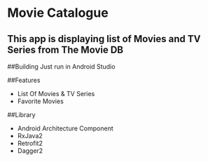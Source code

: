 # Movie Catalogue

This app is displaying list of Movies and TV Series from The Movie DB
-----------------------------------------------------------
##Building
Just run in Android Studio

##Features
- List Of Movies & TV Series
- Favorite Movies

##Library
- Android Architecture Component
- RxJava2
- Retrofit2
- Dagger2
